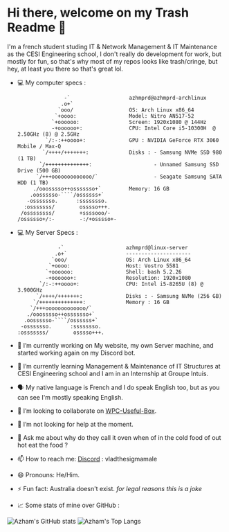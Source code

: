 # Hi there, welcome on my Trash Readme 👋

I'm a french student studing IT & Network Management & IT Maintenance as the CESI Engineering school, I don't really do development for work, but mostly for fun, so that's why most of my repos looks like trash/cringe, but hey, at least you there so that's great lol.

- 💻 My computer specs : 
  
                     -`                   azhmprd@azhmprd-archlinux
                    .o+`
                   `ooo/                  OS: Arch Linux x86_64
                  `+oooo:                 Model: Nitro AN517-52
                 `+oooooo:                Screen: 1920x1080 @ 144Hz
                 -+oooooo+:               CPU: Intel Core i5-10300H  @ 2.50GHz (8) @ 2.5GHz
               `/:-:++oooo+:              GPU : NVIDIA GeForce RTX 3060 Mobile / Max-Q 
              `/++++/+++++++:             Disks : - Samsung NVMe SSD 980 (1 TB)
             `/++++++++++++++:                    - Unnamed Samsung SSD Drive (500 GB)
            `/+++ooooooooooooo/`                  - Seagate Samsung SATA HDD (1 TB)
           ./ooosssso++osssssso+`         Memory: 16 GB
          .oossssso-````/ossssss+`        
         -osssssso.      :ssssssso.       
        :osssssss/        osssso+++.      
       /ossssssss/        +ssssooo/-
      /ossssso+/:-        -:/+osssso+-                            

- 💻 My Server Specs :
                   
                   -`                    azhmprd@linux-server
                  .o+`                   ---------------------
                 `ooo/                   OS: Arch Linux x86_64
                `+oooo:                  Host: Vostro 5581
               `+oooooo:                 Shell: bash 5.2.26
               -+oooooo+:                Resolution: 1920x1080
             `/:-:++oooo+:               CPU: Intel i5-8265U (8) @ 3.900GHz
            `/++++/+++++++:              Disks : - Samsung NVMe (256 GB)
           `/++++++++++++++:             Memory : 16 GB
          `/+++ooooooooooooo/`           
         ./ooosssso++osssssso+`          
        .oossssso-````/ossssss+`         
       -osssssso.      :ssssssso.        
      :osssssss/        osssso+++.       




- 🔭 I’m currently working on My website, my own Server machine, and started working again on my Discord bot.

- 🌱 I’m currently learning Management & Maintenance of IT Structures at CESI Engineering school and I am in an Internship at Groupe Intuis.

- 🗣️ My native language is French and I do speak English too, but as you can see I'm mostly speaking English.

- 👯 I’m looking to collaborate on [WPC-Useful-Box](https://github.com/AzhamProdLive/WPC-Useful-Box).

- 🤔 I’m not looking for help at the moment. 

- 💬 Ask me about why do they call it oven when of in the cold food of out hot eat the food ?

- 📫 How to reach me: [Discord](Https://discord.com) : vladthesigmamale

- 😄 Pronouns: He/Him. 

- ⚡ Fun fact: Australia doesn't exist. *for legal reasons this is a joke*

- 📈 Some stats of mine over GitHub :
  
![Azham's GitHub stats](https://github-readme-stats.vercel.app/api?username=AzhamProdLive&show_icons=true&bg_color=00000000) 
![Azham's Top Langs](https://github-readme-stats.vercel.app/api/top-langs/?username=AzhamProdLive&layout=compact&bg_color=00000000)


